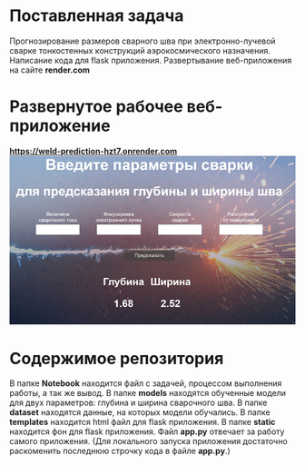 # Поставленная задача
Прогнозирование размеров сварного шва при электронно-лучевой сварке тонкостенных конструкций аэрокосмического назначения.
Написание кода для flask приложения.
Развертывание веб-приложения на сайте **render.com**

# Развернутое рабочее веб-приложение
**https://weld-prediction-hzt7.onrender.com**
![alt text](https://raw.githubusercontent.com/Koatga/Weld_prediction/2bfe2beda180b131fe255fa3e749df21ffecbfec/preview.jpg)

# Содержимое репозитория
В папке **Notebook** находится файл с задачей, процессом выполнения работы, а так же вывод.
В папке **models** находятся обученные модели для двух параметров: глубина и ширина сварочного шва.
В папке **dataset** находятся данные, на которых модели обучались.
В папке **templates** находится html файл для flask приложения.
В папке **static** находится фон для flask приложения.
Файл **app.py** отвечает за работу самого приложения.
(Для локального запуска приложения достаточно раскоменить последнюю строчку кода в файле **app.py**.)
